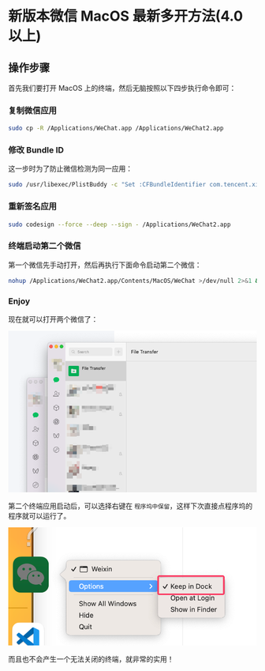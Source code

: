 # 新版本微信 MacOS 最新多开方法(4.0 以上)

## 操作步骤

首先我们要打开 MacOS 上的终端，然后无脑按照以下四步执行命令即可：

### 复制微信应用

```bash
sudo cp -R /Applications/WeChat.app /Applications/WeChat2.app
```

### 修改 Bundle ID

这一步时为了防止微信检测为同一应用：

```bash
sudo /usr/libexec/PlistBuddy -c "Set :CFBundleIdentifier com.tencent.xinWeChat2" /Applications/WeChat2.app/Contents/Info.plist
```

### 重新签名应用

```bash
sudo codesign --force --deep --sign - /Applications/WeChat2.app
```

### 终端启动第二个微信

第一个微信先手动打开，然后再执行下面命令启动第二个微信：

```bash
nohup /Applications/WeChat2.app/Contents/MacOS/WeChat >/dev/null 2>&1 &
```

### Enjoy

现在就可以打开两个微信了：

![SCR-20250905-nxtv-2](./assets/250905-微信40以上新版本MacOS最新多开方法/SCR-20250905-nxtv-2.png)

第二个终端应用启动后，可以选择右键在 `程序坞中保留`，这样下次直接点程序坞的程序就可以运行了。

![image-20250905154909521](./assets/250905-微信40以上新版本MacOS最新多开方法/image-20250905154909521.png)

而且也不会产生一个无法关闭的终端，就非常的实用！
